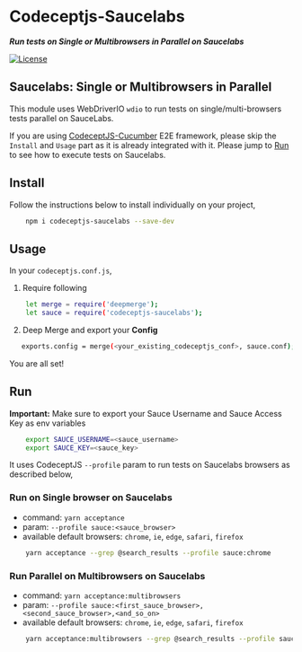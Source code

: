# Codeceptjs-Saucelabs

***Run tests on Single or Multibrowsers in Parallel on Saucelabs***

[![License](https://img.shields.io/npm/l/codeceptjs-saucelabs.svg)](LICENSE)

## Saucelabs: Single or Multibrowsers in Parallel

This module uses WebDriverIO `wdio` to run tests on single/multi-browsers tests parallel on SauceLabs.

If you are using [CodeceptJS-Cucumber](https://github.com/gkushang/codeceptjs-e2e/tree/master/packages/codeceptjs-cucumber) E2E framework, please skip the `Install` and `Usage` part as it is already integrated with it. Please jump to [Run](https://github.com/gkushang/codeceptjs-e2e/blob/master/packages/codeceptjs-saucelabs/README.md#run) to see how to execute tests on Saucelabs.

## Install

Follow the instructions below to install individually on your project, 

```bash
    npm i codeceptjs-saucelabs --save-dev
```

## Usage

In your `codeceptjs.conf.js`,

1. Require following

```bash
    let merge = require('deepmerge');
    let sauce = require('codeceptjs-saucelabs');
```

2. Deep Merge and export your **Config** 

```bash
   exports.config = merge(<your_existing_codeceptjs_conf>, sauce.conf);
```

You are all set!

## Run

**Important:** Make sure to export your Sauce Username and Sauce Access Key as env variables

```bash
    export SAUCE_USERNAME=<sauce_username>
    export SAUCE_KEY=<sauce_key>
```

It uses CodeceptJS `--profile` param to run tests on Saucelabs browsers as described below,

### Run on Single browser on Saucelabs

* command: `yarn acceptance`
* param: `--profile sauce:<sauce_browser>`
* available default browsers: `chrome`, `ie`, `edge`, `safari`, `firefox`

```bash
    yarn acceptance --grep @search_results --profile sauce:chrome
```

### Run Parallel on Multibrowsers on Saucelabs

* command: `yarn acceptance:multibrowsers`
* param: `--profile sauce:<first_sauce_browser>,<second_sauce_browser>,<and_so_on>`
* available default browsers: `chrome`, `ie`, `edge`, `safari`, `firefox`

```bash
    yarn acceptance:multibrowsers --grep @search_results --profile sauce:chrome,ie
```
